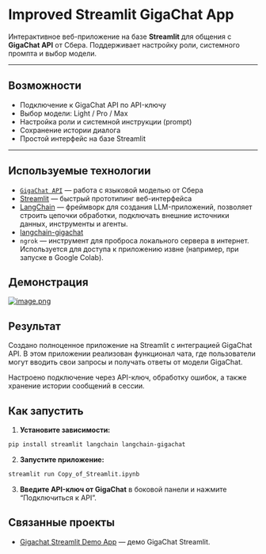 # Improved Streamlit GigaChat App

Интерактивное веб-приложение на базе **Streamlit** для общения с **GigaChat API** от Сбера. Поддерживает настройку роли, системного промпта и выбор модели.

---

## Возможности

- Подключение к GigaChat API по API-ключу
- Выбор модели: Light / Pro / Max
- Настройка роли и системной инструкции (prompt)
- Сохранение истории диалога
- Простой интерфейс на базе Streamlit

---

## Используемые технологии

- [`GigaChat API`](https://developers.sber.ru/docs/ru/gigachat/quickstart/main) — работа с языковой моделью от Сбера
- [Streamlit](https://streamlit.io/) — быстрый прототипинг веб-интерфейса
- [LangChain](https://www.langchain.com/) — фреймворк для создания LLM-приложений, позволяет строить цепочки обработки, подключать внешние источники данных, инструменты и агенты.
- [langchain-gigachat](https://pypi.org/project/langchain-gigachat/)
- `ngrok` — инструмент для проброса локального сервера в интернет. Используется для доступа к приложению извне (например, при запуске в Google Colab).

## Демонстрация

[![image.png](https://i.postimg.cc/vmnjTKTY/image.png)](https://postimg.cc/jWsvkZym)

## Результат

Создано полноценное приложение на Streamlit с интеграцией GigaChat API. В этом приложении реализован функционал чата, где пользователи могут вводить свои запросы и получать ответы от модели GigaChat.

Настроено подключение через API-ключ, обработку ошибок, а также хранение истории сообщений в сессии.

## Как запустить

1. **Установите зависимости:**

```bash
pip install streamlit langchain langchain-gigachat
```

2. **Запустите приложение:**

```bash
streamlit run Copy_of_Streamlit.ipynb
```

3. **Введите API-ключ от GigaChat** в боковой панели и нажмите “Подключиться к API”.

## Связанные проекты

- [Gigachat Streamlit Demo App](https://github.com/QSquirreld/Gigachat-Streamlit-Demo-App) — демо GigaChat Streamlit.